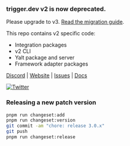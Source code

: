 ### trigger.dev v2 is now deprecated.

Please upgrade to v3. [Read the migration guide](https://trigger.dev/docs/guides/use-cases/upgrading-from-v2).

This repo contains v2 specific code:

- Integration packages
- v2 CLI
- Yalt package and server
- Framework adapter packages

[Discord](https://trigger.dev/discord) | [Website](https://trigger.dev) | [Issues](https://github.com/triggerdotdev/trigger.dev/issues) | [Docs](https://trigger.dev/docs)

[![Twitter](https://img.shields.io/twitter/url/https/twitter.com/triggerdotdev.svg?style=social&label=Follow%20%40trigger.dev)](https://twitter.com/triggerdotdev)

### Releasing a new patch version

```sh
pnpm run changeset:add
pnpm run changeset:version
git commit -am "chore: release 3.0.x"
git push
pnpm run changeset:release
```
